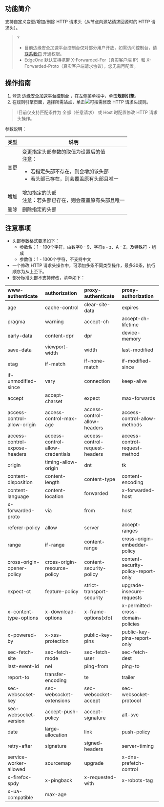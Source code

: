 
## 功能简介
支持自定义变更/增加/删除 HTTP 请求头（从节点向源站请求回源时的 HTTP 请求头）。
>?
>- 目前边缘安全加速平台控制台仅对部分用户开放，如需访问控制台，请 [联系我们](https://cloud.tencent.com/online-service) 开通权限。
>- EdgeOne 默认支持携带 X-Forwarded-For（真实客户端 IP）和 X-Forwarded-Proto（真实客户端请求协议），您无需再配置。

## 操作指南
1. 登录 [边缘安全加速平台控制台](https://console.cloud.tencent.com/edgeone) ，在左侧菜单栏中，单击**规则引擎**。
2. 在规则引擎页面，选择所需站点，单击![](https://qcloudimg.tencent-cloud.cn/raw/fe4d4900f8ad69d506adc49bdb70fa32.png)可按需修改 HTTP 请求头规则。
>!目前仅支持匹配条件为 全部（任意请求） 或 Host 时配置修改 HTTP 请求头操作。
>
参数说明：
<table>
<thead>
<tr>
<th>类型</th>
<th>说明</th>
</tr>
</thead>
<tbody><tr>
<td>变更</td>
<td>变更指定头部参数的取值为设置后的值<br>注意：<ul><li>若指定头部不存在，则会增加该头部</li><li>若头部已存在，则会覆盖原有头部且唯一</li></td>
</tr>
<tr>
<td>增加</td>
<td>增加指定的头部<br>注意：若头部已存在，则会覆盖原有头部且唯一</td>
</tr>
<tr>
<td>删除</td>
<td>删除指定的头部</td>
</tr>
</tbody></table>




## 注意事项

- 头部参数格式要求如下：
  - 参数名：1 - 100个字符，由数字0 - 9、字符a - z、A - Z，及特殊符 `-` 组成
  - 参数值：1 - 1000个字符，不支持中文
- 一个修改 HTTP 请求头操作中，可添加多条不同类型操作，最多30条，执行顺序为从上至下。
- 部分标准头部不支持修改，清单如下：
<table>
<thead>
<tr>
<th align="left">www-authenticate</th>
<th align="left">authorization</th>
<th align="left">proxy-authenticate</th>
<th align="left">proxy-authorization</th>
</tr>
</thead>
<tbody><tr>
<td align="left">age</td>
<td align="left">cache-control</td>
<td align="left">clear-site-data</td>
<td align="left">expires</td>
</tr>
<tr>
<td align="left">pragma</td>
<td align="left">warning</td>
<td align="left">accept-ch</td>
<td align="left">accept-ch-lifetime</td>
</tr>
<tr>
<td align="left">early-data</td>
<td align="left">content-dpr</td>
<td align="left">dpr</td>
<td align="left">device-memory</td>
</tr>
<tr>
<td align="left">save-data</td>
<td align="left">viewport-width</td>
<td align="left">width</td>
<td align="left">last-modified</td>
</tr>
<tr>
<td align="left">etag</td>
<td align="left">if-match</td>
<td align="left">if-none-match</td>
<td align="left">if-modified-since</td>
</tr>
<tr>
<td align="left">if-unmodified-since</td>
<td align="left">vary</td>
<td align="left">connection</td>
<td align="left">keep-alive</td>
</tr>
<tr>
<td align="left">accept</td>
<td align="left">accept-charset</td>
<td align="left">expect</td>
<td align="left">max-forwards</td>
</tr>
<tr>
<td align="left">access-control-allow-origin</td>
<td align="left">access-control-max-age</td>
<td align="left">access-control-allow-headers</td>
<td align="left">access-control-allow-methods</td>
</tr>
<tr>
<td align="left">access-control-expose-headers</td>
<td align="left">access-control-allow-credentials</td>
<td align="left">access-control-request-headers</td>
<td align="left">access-control-request-method</td>
</tr>
<tr>
<td align="left">origin</td>
<td align="left">timing-allow-origin</td>
<td align="left">dnt</td>
<td align="left">tk</td>
</tr>
<tr>
<td align="left">content-disposition</td>
<td align="left">content-length</td>
<td align="left">content-type</td>
<td align="left">content-encoding</td>
</tr>
<tr>
<td align="left">content-language</td>
<td align="left">content-location</td>
<td align="left">forwarded</td>
<td align="left">x-forwarded-host</td>
</tr>
<tr>
<td align="left">x-forwarded-proto</td>
<td align="left">via</td>
<td align="left">from</td>
<td align="left">host</td>
</tr>
<tr>
<td align="left">referer-policy</td>
<td align="left">allow</td>
<td align="left">server</td>
<td align="left">accept-ranges</td>
</tr>
<tr>
<td align="left">range</td>
<td align="left">if-range</td>
<td align="left">content-range</td>
<td align="left">cross-origin-embedder-policy</td>
</tr>
<tr>
<td align="left">cross-origin-opener-policy</td>
<td align="left">cross-origin-resource-policy</td>
<td align="left">content-security-policy</td>
<td align="left">content-security-policy-report-only</td>
</tr>
<tr>
<td align="left">expect-ct</td>
<td align="left">feature-policy</td>
<td align="left">strict-transport-security</td>
<td align="left">upgrade-insecure-requests</td>
</tr>
<tr>
<td align="left">x-content-type-options</td>
<td align="left">x-download-options</td>
<td align="left">x-frame-options(xfo)</td>
<td align="left">x-permitted-cross-domain-policies</td>
</tr>
<tr>
<td align="left">x-powered-by</td>
<td align="left">x-xss-protection</td>
<td align="left">public-key-pins</td>
<td align="left">public-key-pins-report-only</td>
</tr>
<tr>
<td align="left">sec-fetch-site</td>
<td align="left">sec-fetch-mode</td>
<td align="left">sec-fetch-user</td>
<td align="left">sec-fetch-dest</td>
</tr>
<tr>
<td align="left">last-event-id</td>
<td align="left">nel</td>
<td align="left">ping-from</td>
<td align="left">ping-to</td>
</tr>
<tr>
<td align="left">report-to</td>
<td align="left">transfer-encoding</td>
<td align="left">te</td>
<td align="left">trailer</td>
</tr>
<tr>
<td align="left">sec-websocket-key</td>
<td align="left">sec-websocket-extensions</td>
<td align="left">sec-websocket-accept</td>
<td align="left">sec-websocket-protocol</td>
</tr>
<tr>
<td align="left">sec-websocket-version</td>
<td align="left">accept-push-policy</td>
<td align="left">accept-signature</td>
<td align="left">alt-svc</td>
</tr>
<tr>
<td align="left">date</td>
<td align="left">large-allocation</td>
<td align="left">link</td>
<td align="left">push-policy</td>
</tr>
<tr>
<td align="left">retry-after</td>
<td align="left">signature</td>
<td align="left">signed-headers</td>
<td align="left">server-timing</td>
</tr>
<tr>
<td align="left">service-worker-allowed</td>
<td align="left">sourcemap</td>
<td align="left">upgrade</td>
<td align="left">x-dns-prefetch-control</td>
</tr>
<tr>
<td align="left">x-firefox-spdy</td>
<td align="left">x-pingback</td>
<td align="left">x-requested-with</td>
<td align="left">x-robots-tag</td>
</tr>
<tr>
<td align="left">x-ua-compatible</td>
<td align="left">max-age</td>
<td align="left"></td>
<td align="left"></td>
</tr>
</tbody></table>
